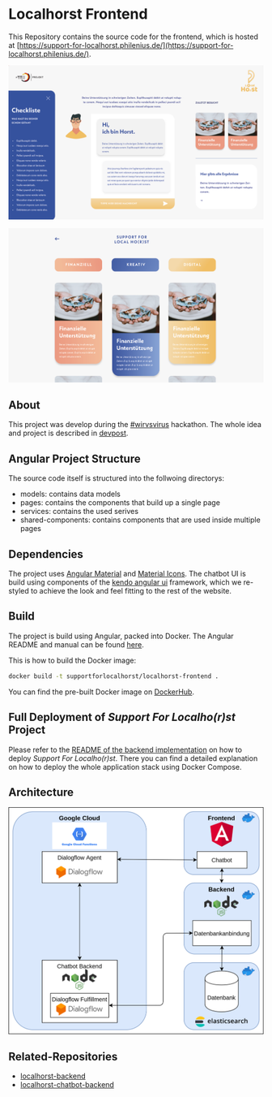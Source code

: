 # Localhorst Frontend
This  Repository contains the source code for the frontend, which is hosted at [https://support-for-localhorst.philenius.de/](https://support-for-localhorst.philenius.de/).

![](./design1.png)

![](./design2.png)

## About

This project was develop during the [#wirvsvirus](https://wirvsvirushackathon.org/) hackathon. The whole idea and project is described
 in [devpost](https://devpost.com/software/1_016_a_lokale_unternehmen_support_your_localho-r-st).

## Angular Project Structure
The source code itself is structured into the follwoing directorys:
- models: contains data models
- pages: contains the components that build up a single page
- services: contains the used serives
- shared-components: contains components that are used inside multiple pages

## Dependencies
The project uses [Angular Material](https://material.angular.io/) and [Material Icons](https://material.io/resources/icons/?style=baseline).
The chatbot UI is build using components of the [kendo angular ui](https://www.telerik.com/kendo-angular-ui/components/conversationalui/integrations/dialogflow/) framework, which we re-styled to achieve the look and feel fitting to the rest of the website.

## Build
The project is build using Angular, packed into Docker. The Angular README and manual can be found [here](/app/README.md).

This is how to build the Docker image:
```bash
docker build -t supportforlocalhorst/localhorst-frontend .
```

You can find the pre-built Docker image on [DockerHub](https://hub.docker.com/repository/docker/supportforlocalhorst/localhorst-frontend).

## Full Deployment of _Support For Localho(r)st_ Project

Please refer to the [README of the backend implementation](https://github.com/Social-Developers-Club/localhorst-backend#full-deployment-of-support-for-localhorst-project) on how to deploy _Support For Localho(r)st_. There you can find a detailed explanation on how to deploy the whole application stack using Docker Compose.


## Architecture
![architecture overview diagram](./Architecture.png)

## Related-Repositories
- [localhorst-backend](https://github.com/Social-Developers-Club/localhorst-backend)
- [localhorst-chatbot-backend](https://github.com/Social-Developers-Club/localhorst-chatbot-backend)
